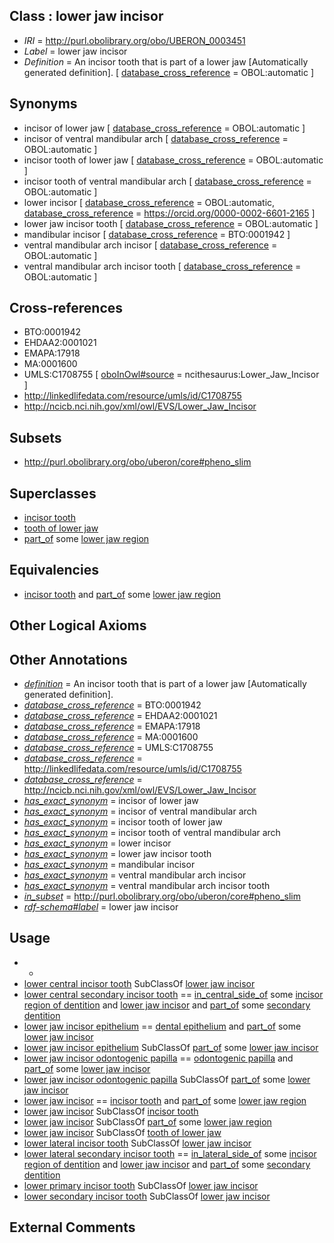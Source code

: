 
## Class : lower jaw incisor

 * *IRI* = http://purl.obolibrary.org/obo/UBERON_0003451
 * *Label* = lower jaw incisor
 * *Definition* = An incisor tooth that is part of a lower jaw [Automatically generated definition]. [ [database_cross_reference](../../ef/oboInOwl#hasDbXref.md) = OBOL:automatic ]

## Synonyms

 * incisor of lower jaw [ [database_cross_reference](../../ef/oboInOwl#hasDbXref.md) = OBOL:automatic ]
 * incisor of ventral mandibular arch [ [database_cross_reference](../../ef/oboInOwl#hasDbXref.md) = OBOL:automatic ]
 * incisor tooth of lower jaw [ [database_cross_reference](../../ef/oboInOwl#hasDbXref.md) = OBOL:automatic ]
 * incisor tooth of ventral mandibular arch [ [database_cross_reference](../../ef/oboInOwl#hasDbXref.md) = OBOL:automatic ]
 * lower incisor [ [database_cross_reference](../../ef/oboInOwl#hasDbXref.md) = OBOL:automatic, [database_cross_reference](../../ef/oboInOwl#hasDbXref.md) = https://orcid.org/0000-0002-6601-2165 ]
 * lower jaw incisor tooth [ [database_cross_reference](../../ef/oboInOwl#hasDbXref.md) = OBOL:automatic ]
 * mandibular incisor [ [database_cross_reference](../../ef/oboInOwl#hasDbXref.md) = BTO:0001942 ]
 * ventral mandibular arch incisor [ [database_cross_reference](../../ef/oboInOwl#hasDbXref.md) = OBOL:automatic ]
 * ventral mandibular arch incisor tooth [ [database_cross_reference](../../ef/oboInOwl#hasDbXref.md) = OBOL:automatic ]

## Cross-references

 * BTO:0001942
 * EHDAA2:0001021
 * EMAPA:17918
 * MA:0001600
 * UMLS:C1708755 [ [oboInOwl#source](../../ce/oboInOwl#source.md) = ncithesaurus:Lower_Jaw_Incisor ]
 * http://linkedlifedata.com/resource/umls/id/C1708755
 * http://ncicb.nci.nih.gov/xml/owl/EVS/Lower_Jaw_Incisor

## Subsets

 * http://purl.obolibrary.org/obo/uberon/core#pheno_slim

## Superclasses

 * [incisor tooth](../../UBERON/98/UBERON_0001098.md)
 * [tooth of lower jaw](../../UBERON/68/UBERON_0003268.md)
 * [part_of](../../BFO/50/BFO_0000050.md) some [lower jaw region](../../UBERON/10/UBERON_0001710.md)

## Equivalencies

 * [incisor tooth](../../UBERON/98/UBERON_0001098.md) and [part_of](../../BFO/50/BFO_0000050.md) some [lower jaw region](../../UBERON/10/UBERON_0001710.md)

## Other Logical Axioms


## Other Annotations

 * *[definition](../../IAO/15/IAO_0000115.md)* = An incisor tooth that is part of a lower jaw [Automatically generated definition].
 * *[database_cross_reference](../../ef/oboInOwl#hasDbXref.md)* = BTO:0001942
 * *[database_cross_reference](../../ef/oboInOwl#hasDbXref.md)* = EHDAA2:0001021
 * *[database_cross_reference](../../ef/oboInOwl#hasDbXref.md)* = EMAPA:17918
 * *[database_cross_reference](../../ef/oboInOwl#hasDbXref.md)* = MA:0001600
 * *[database_cross_reference](../../ef/oboInOwl#hasDbXref.md)* = UMLS:C1708755
 * *[database_cross_reference](../../ef/oboInOwl#hasDbXref.md)* = http://linkedlifedata.com/resource/umls/id/C1708755
 * *[database_cross_reference](../../ef/oboInOwl#hasDbXref.md)* = http://ncicb.nci.nih.gov/xml/owl/EVS/Lower_Jaw_Incisor
 * *[has_exact_synonym](../../ym/oboInOwl#hasExactSynonym.md)* = incisor of lower jaw
 * *[has_exact_synonym](../../ym/oboInOwl#hasExactSynonym.md)* = incisor of ventral mandibular arch
 * *[has_exact_synonym](../../ym/oboInOwl#hasExactSynonym.md)* = incisor tooth of lower jaw
 * *[has_exact_synonym](../../ym/oboInOwl#hasExactSynonym.md)* = incisor tooth of ventral mandibular arch
 * *[has_exact_synonym](../../ym/oboInOwl#hasExactSynonym.md)* = lower incisor
 * *[has_exact_synonym](../../ym/oboInOwl#hasExactSynonym.md)* = lower jaw incisor tooth
 * *[has_exact_synonym](../../ym/oboInOwl#hasExactSynonym.md)* = mandibular incisor
 * *[has_exact_synonym](../../ym/oboInOwl#hasExactSynonym.md)* = ventral mandibular arch incisor
 * *[has_exact_synonym](../../ym/oboInOwl#hasExactSynonym.md)* = ventral mandibular arch incisor tooth
 * *[in_subset](../../et/oboInOwl#inSubset.md)* = http://purl.obolibrary.org/obo/uberon/core#pheno_slim
 * *[rdf-schema#label](../../el/rdf-schema#label.md)* = lower jaw incisor

## Usage

 * -
 * [lower central incisor tooth](../../UBERON/01/UBERON_0018601.md) SubClassOf [lower jaw incisor](../../UBERON/51/UBERON_0003451.md)
 * [lower central secondary incisor tooth](../../UBERON/68/UBERON_0018568.md) == [in_central_side_of](../../core#in/of/core#in_central_side_of.md) some [incisor region of dentition](../../UBERON/45/UBERON_0018645.md) and [lower jaw incisor](../../UBERON/51/UBERON_0003451.md) and [part_of](../../BFO/50/BFO_0000050.md) some [secondary dentition](../../UBERON/74/UBERON_0007774.md)
 * [lower jaw incisor epithelium](../../UBERON/10/UBERON_0005710.md) == [dental epithelium](../../UBERON/43/UBERON_0003843.md) and [part_of](../../BFO/50/BFO_0000050.md) some [lower jaw incisor](../../UBERON/51/UBERON_0003451.md)
 * [lower jaw incisor epithelium](../../UBERON/10/UBERON_0005710.md) SubClassOf [part_of](../../BFO/50/BFO_0000050.md) some [lower jaw incisor](../../UBERON/51/UBERON_0003451.md)
 * [lower jaw incisor odontogenic papilla](../../UBERON/08/UBERON_0005708.md) == [odontogenic papilla](../../UBERON/63/UBERON_0001763.md) and [part_of](../../BFO/50/BFO_0000050.md) some [lower jaw incisor](../../UBERON/51/UBERON_0003451.md)
 * [lower jaw incisor odontogenic papilla](../../UBERON/08/UBERON_0005708.md) SubClassOf [part_of](../../BFO/50/BFO_0000050.md) some [lower jaw incisor](../../UBERON/51/UBERON_0003451.md)
 * [lower jaw incisor](../../UBERON/51/UBERON_0003451.md) == [incisor tooth](../../UBERON/98/UBERON_0001098.md) and [part_of](../../BFO/50/BFO_0000050.md) some [lower jaw region](../../UBERON/10/UBERON_0001710.md)
 * [lower jaw incisor](../../UBERON/51/UBERON_0003451.md) SubClassOf [incisor tooth](../../UBERON/98/UBERON_0001098.md)
 * [lower jaw incisor](../../UBERON/51/UBERON_0003451.md) SubClassOf [part_of](../../BFO/50/BFO_0000050.md) some [lower jaw region](../../UBERON/10/UBERON_0001710.md)
 * [lower jaw incisor](../../UBERON/51/UBERON_0003451.md) SubClassOf [tooth of lower jaw](../../UBERON/68/UBERON_0003268.md)
 * [lower lateral incisor tooth](../../UBERON/02/UBERON_0018602.md) SubClassOf [lower jaw incisor](../../UBERON/51/UBERON_0003451.md)
 * [lower lateral secondary incisor tooth](../../UBERON/70/UBERON_0018570.md) == [in_lateral_side_of](../../BSPO/26/BSPO_0000126.md) some [incisor region of dentition](../../UBERON/45/UBERON_0018645.md) and [lower jaw incisor](../../UBERON/51/UBERON_0003451.md) and [part_of](../../BFO/50/BFO_0000050.md) some [secondary dentition](../../UBERON/74/UBERON_0007774.md)
 * [lower primary incisor tooth](../../UBERON/48/UBERON_0017748.md) SubClassOf [lower jaw incisor](../../UBERON/51/UBERON_0003451.md)
 * [lower secondary incisor tooth](../../UBERON/23/UBERON_0018623.md) SubClassOf [lower jaw incisor](../../UBERON/51/UBERON_0003451.md)

## External Comments

